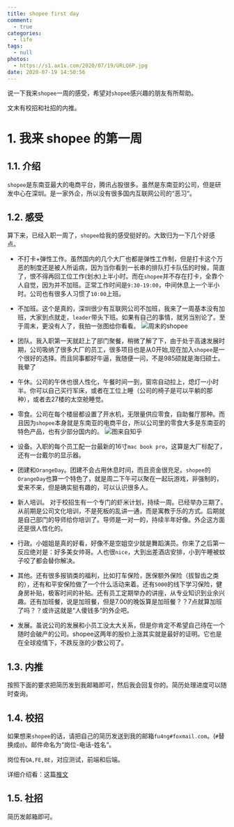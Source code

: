 ```yaml
---
title: shopee first day
comment:
  - true
categories:
  - life
tags:
  - null
photos:
  - https://s1.ax1x.com/2020/07/19/URLQ6P.jpg
date: 2020-07-19 14:50:56
---
```

说一下我来`shopee`一周的感受，希望对`shopee`感兴趣的朋友有所帮助。

文末有校招和社招的内推。

<!-- more -->
# 1. 我来 shopee 的第一周


## 1.1. 介绍

`shopee`是东南亚最大的电商平台，腾讯占股很多。虽然是东南亚的公司，但是研发中心在深圳。是一家外企，所以没有很多国内互联网公司的“恶习“。

## 1.2. 感受

算下来，已经入职一周了，`shopee`给我的感受挺好的。大致归为一下几个好感点。

- 不打卡+弹性工作。虽然国内的几个大厂也都是弹性工作制，但是打卡这个万恶的制度还是被人所诟病，因为当你看到一长串的排队打卡队伍的时候，简直了，恨不得再回工位工作(划水)上半小时。而在`shopee`并不存在打卡，全靠个人自觉，因为并不加班。正常工作时间是`9:30-19:00`，中间休息上一个半小时。公司也有很多人习惯了`10:00`上班。

- 不加班。这个是真的，深圳很少有互联网公司不加班，我来了一周基本没有加班，大家到点就走，`leader`带头下班。如果有自己的事情，就另当别论了。至于周末，更没有人了，我拍一张图给你看看。
![周末的shopee](https://s1.ax1x.com/2020/07/19/URLQ6P.jpg)

- 团队。我入职第一天就赶上了部门聚餐，稍微了解了下，由于处于高速发展时期，公司吸纳了很多大厂的员工，很多项目也是从0开始,现在加入`shopee`是一个很好的选择。而且同事都好牛逼，我随便一问，不是985硕就是海归硕士。我晕了

- 午休。公司的午休也很人性化，午餐时间一到，窗帘自动拉上，熄灯一小时半。你可以自己买行军床，或者在工位上睡（公司的椅子是可以平躺的那种），或者去27楼的太空舱睡觉。

- 零食。公司在每个楼层都设置了开水机，无限量供应零食，自助餐厅那种。而且因为`shopee`本身就是东南亚的电商平台，所以公司里的零食大多是东南亚的特色产品，也有少部分国内的。
![图来自知乎](https://pic1.zhimg.com/v2-180dd291c6b029eb5d24b719204af627_r.jpg)
- 设备。入职的每个员工配一台最新的16寸`mac book pro`，这算是大厂标配了，还有一台戴尔的显示器。

- 团建和`OrangeDay`。团建不会占用休息时间，而且资金很充足。`shopee`的`OrangeDay`也算一个特色了，就是周二下午可以聚在一起玩游戏，非强制的，爱来不来，但是确实挺有趣的，可以认识很多人。

- 新人培训。 对于校招生有一个专门的虾米计划，持续一周。已经举办三期了。从前期是公司文化培训，不是死板的乱讲一通，而是寓教于乐的方式。后期就是自己部门的导师给你培训了。导师是一对一的，持续半年好像。外企这方面还是很人性化的。

- 行政。小姐姐是真的好看，好像不是空姐空少就是舞蹈演员。你来了之后第一反应绝对是：好多美女帅哥。人也很`nice`，大到出差酒店安排，小到午睡被蚊子咬了都会替你解决。

- 其他。还有很多报销类的福利，比如打车保险，医保额外保险（拔智齿之类的），还有和平安保险做了一个什么活动来着。还有`5000`的线下学习保险，健身房补贴，极客时间的补贴。还有员工定期举办的讲座，从专业知识到业余兴趣。还有加班餐，说是加班餐，但是7.00的晚饭算是加班餐？？7点就算加班了吗？？或许这就是“人傻钱多“的外企吧。

- 发展。虽说公司的发展和小员工没太大关系，但是你肯定不希望自己待在一个随时会破产的公司。shopee这两年的股价上涨其实就是最好的证明。它也是在全球疫情下，不跌反涨的少数公司了。

## 1.3. 内推

按照下面的要求把简历发到我邮箱即可，然后我会回复你的。简历处理进度可以随时查询。
## 1.4. 校招

如果想来`shopee`的话，请把自己的简历发送到我的邮箱`fu4ng#foxmail.com`。(`#`替换成`@`)。邮件命名为“岗位-电话-姓名“。

岗位有`QA,FE,BE`，对应测试，前端和后端。

详细介绍看：这篇[推文](https://mp.weixin.qq.com/s/DIdbezTsPIiok1vMr8cwhg)

## 1.5. 社招

简历发邮箱即可。